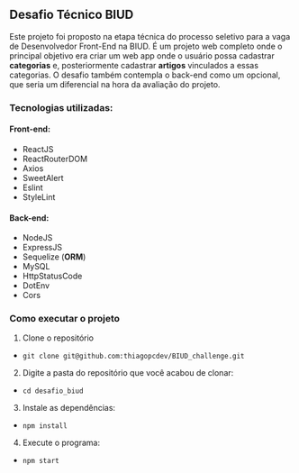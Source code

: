 ## Desafio Técnico BIUD

Este projeto foi proposto na etapa técnica do processo seletivo para a vaga de Desenvolvedor Front-End na BIUD.
É um projeto web completo onde o principal objetivo era criar um web app onde o usuário possa cadastrar **categorias** e, posteriormente cadastrar **artigos** vinculados a essas categorias.
O desafio também contempla o back-end como um opcional, que seria um diferencial na hora da avaliação do projeto.

### Tecnologias utilizadas:

#### Front-end:

* ReactJS
* ReactRouterDOM
* Axios
* SweetAlert
* Eslint
* StyleLint

#### Back-end:

* NodeJS
* ExpressJS
* Sequelize (**ORM**)
* MySQL
* HttpStatusCode
* DotEnv
* Cors

### Como executar o projeto

1. Clone o repositório
  * `git clone git@github.com:thiagopcdev/BIUD_challenge.git`
2. Digite a pasta do repositório que você acabou de clonar:
  * `cd desafio_biud`
3. Instale as dependências:
  * `npm install`
4. Execute o programa:
  * `npm start`